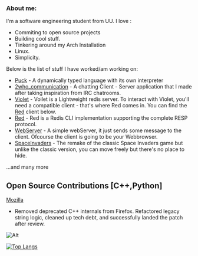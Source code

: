 ### About me:
I'm a software engineering student from UU.
I love :
- Commiting to open source projects
- Building cool stuff.
- Tinkering around my Arch Installation
- Linux.
- Simplicity.

Below is the list of stuff I have worked/am working on:
  - [Puck](https://github.com/Probatio-Diabolica/Puck) - A dynamically typed language with its own interpreter
  - [2who_communication](https://github.com/Probatio-Diabolica/2Who_Communication) - A chatting Client - Server application that I made after taking inspiration from IRC chatrooms.
  - [Violet](https://github.com/Probatio-Diabolica/Violet) - Voilet is a Lightweight redis server. To interact with Violet, you'll need a compatible client - that's where Red comes in. You can find the [Red]([Red](https://github.com/Probatio-Diabolica/Red)) client below.
  - [Red](https://github.com/Probatio-Diabolica/Red) - Red is a Redis CLI implementation supporting the complete RESP protocol.
  - [WebServer](https://github.com/Probatio-Diabolica/WebServer) - A simple webServer, it just sends some message to the client. Ofcourse the client is going to be your Webbrowser. 
  - [SpaceInvaders](https://github.com/Probatio-Diabolica/Space_Invaders) - The remake of the classic Space Invaders game but unlike the classic version, you can move freely but there's no place to hide.

...and many more

## Open Source Contributions [C++,Python]
[Mozilla](https://www.mozilla.org/en-US/?v=c)
- Removed deprecated C++ internals from Firefox. Refactored legacy string logic, cleaned up tech debt, and successfully landed the patch after review.

![Alt](https://komarev.com/ghpvc/?username=Probatio-Diabolica&&color=bf526b&label=Profile%20views%20)

[![Top Langs](https://github-readme-stats.vercel.app/api/top-langs/?username=Probatio-Diabolica&hide=C&layout=compact&show_icons=true&theme=dracula)](https://github.com/Probatio-Diabolica/github-readme-stats)
